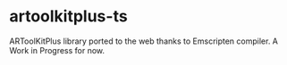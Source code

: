 # artoolkitplus-ts
ARToolKitPlus library ported to the web thanks to Emscripten compiler. A Work in Progress for now.
